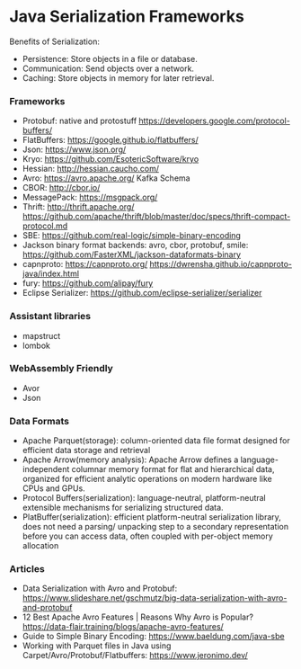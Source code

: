 Java Serialization Frameworks
==============================

Benefits of Serialization:

- Persistence: Store objects in a file or database.
- Communication: Send objects over a network.
- Caching: Store objects in memory for later retrieval.

### Frameworks

* Protobuf: native and protostuff  https://developers.google.com/protocol-buffers/
* FlatBuffers: https://google.github.io/flatbuffers/
* Json: https://www.json.org/
* Kryo: https://github.com/EsotericSoftware/kryo
* Hessian: http://hessian.caucho.com/
* Avro: https://avro.apache.org/     Kafka Schema
* CBOR: http://cbor.io/
* MessagePack: https://msgpack.org/
* Thrift: http://thrift.apache.org/ https://github.com/apache/thrift/blob/master/doc/specs/thrift-compact-protocol.md
* SBE: https://github.com/real-logic/simple-binary-encoding
* Jackson binary format backends: avro, cbor, protobuf, smile: https://github.com/FasterXML/jackson-dataformats-binary
* capnproto: https://capnproto.org/   https://dwrensha.github.io/capnproto-java/index.html
* fury: https://github.com/alipay/fury
* Eclipse Serializer: https://github.com/eclipse-serializer/serializer

### Assistant libraries

* mapstruct
* lombok

### WebAssembly Friendly

* Avor
* Json

### Data Formats

* Apache Parquet(storage): column-oriented data file format designed for efficient data storage and retrieval
* Apache Arrow(memory analysis): Apache Arrow defines a language-independent columnar memory format for flat and hierarchical data, organized for efficient analytic operations on modern hardware like CPUs and GPUs.
* Protocol Buffers(serialization): language-neutral, platform-neutral extensible mechanisms for serializing structured data.
* PlatBuffer(serialization): efficient platform-neutral serialization library, does not need a parsing/ unpacking step to a secondary representation before you can access data, often coupled with per-object memory allocation

### Articles

* Data Serialization with Avro and Protobuf: https://www.slideshare.net/gschmutz/big-data-serialization-with-avro-and-protobuf
* 12 Best Apache Avro Features | Reasons Why Avro is Popular? https://data-flair.training/blogs/apache-avro-features/
* Guide to Simple Binary Encoding: https://www.baeldung.com/java-sbe
* Working with Parquet files in Java using Carpet/Avro/Protobuf/Flatbuffers: https://www.jeronimo.dev/
